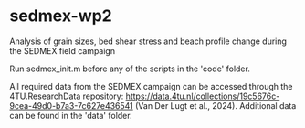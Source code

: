 # sedmex-wp2
Analysis of grain sizes, bed shear stress and beach profile change during the SEDMEX field campaign

Run sedmex_init.m before any of the scripts in the 'code' folder.

All required data from the SEDMEX campaign can be accessed through the 4TU.ResearchData repository: https://data.4tu.nl/collections/19c5676c-9cea-49d0-b7a3-7c627e436541 (Van Der Lugt et al., 2024). Additional data can be found in the 'data' folder.